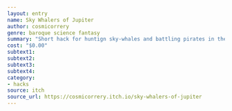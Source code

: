 ```yaml
---
layout: entry 
name: Sky Whalers of Jupiter
author: cosmicorrery
genre: baroque science fantasy
summary: "Short hack for huntign sky-whales and battling pirates in the skys of jove, themed to a jules verne novel"
cost: "$0.00"
subtext1: 
subtext2: 
subtext3: 
subtext4: 
category:
- hacks
source: itch
source_url: https://cosmicorrery.itch.io/sky-whalers-of-jupiter
---
```


